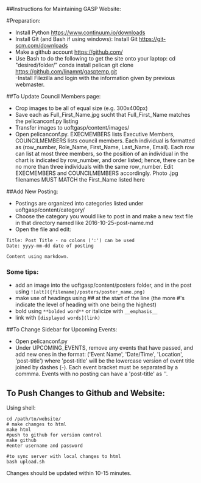 ##Instructions for Maintaining GASP Website:

#Preparation:

- Install Python https://www.continuum.io/downloads  
- Install Git (and Bash if using windows): Install Git https://git-scm.com/downloads  
- Make a github account https://github.com/  
- Use Bash to do the following to get the site onto your laptop: cd "desired/folder/" conda install pelican git clone https://github.com/linamnt/gasptemp.git  
-Install Filezilla and login with the information given by previous webmaster.  

##To Update Council Members page:

- Crop images to be all of equal size (e.g. 300x400px)  
- Save each as Full_First_Name.jpg sucht that Full_First_Name matches the pelicanconf.py listing  
- Transfer images to uoftgasp/content/images/  
- Open pelicanconf.py. EXECMEMBERS lists Executive Members, COUNCILMEMBERS lists council members. Each individual is formatted as (row_number, Role_Name, First_Name, Last_Name, Email). Each row can list at most three members, so the position of an individual in the chart is indicated by row_number, and order listed; hence, there can be no more than three individuals with the same row_number. Edit EXECMEMBERS and COUNCILMEMBERS accordingly. Photo .jpg filenames MUST MATCH the First_Name listed here

##Add New Posting:

- Postings are organized into categories listed under uoftgasp/content/category/  
- Choose the category you would like to post in and make a new text file in that directory named like 2016-10-25-post-name.md
- Open the file and edit: 

```
Title: Post Title - no colons (':') can be used
Date: yyyy-mm-dd date of posting

Content using markdown.
```

### Some tips:
- add an image into the uoftgasp/content/posters folder, and in the post using `![alt]({filename}/posters/poster_name.png)`
- make use of headings using ## at the start of the line (the more #'s indicate the level of heading with one being the highest)
- bold using `**bolded word**` or italicize with `__emphasis__`
- link with `[displayed words](link)`

##To Change Sidebar for Upcoming Events:

- Open pelicanconf.py
- Under UPCOMING_EVENTS, remove any events that have passed, and add new ones in the format: ('Event Name', 'Date/Time', 'Location', 'post-title') where 'post-title' will be the lowercase version of event title joined by dashes (-). Each event bracket must be separated by a commma. Events with no posting can have a 'post-title' as ''.

## To Push Changes to Github and Website:
Using shell:

```
cd /path/to/website/
# make changes to html
make html
#push to github for version control
make github
#enter username and password

#to sync server with local changes to html
bash upload.sh
```
Changes should be updated within 10-15 minutes.
